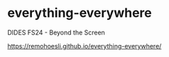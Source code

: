 # everything-everywhere
DIDES FS24 - Beyond the Screen

https://remohoesli.github.io/everything-everywhere/
